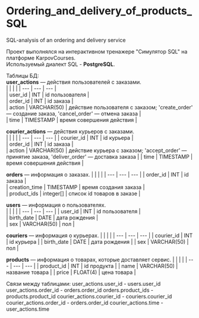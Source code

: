# Ordering_and_delivery_of_products_SQL
SQL-analysis of an ordering and delivery service

Проект выполнялся на интерактивном тренажере "Симулятор SQL" на платформе KarpovCourses.    
Используемый диалект SQL - **PostgreSQL**.  
  
Таблицы БД:  
**user_actions** — действия пользователей с заказами.  
|     |     |     |
| --- | --- | --- |  
| user_id | INT	| id пользователя |  
| order_id | INT | id заказа |  
| action | VARCHAR(50) | действие пользователя с заказом; 'create_order' — создание заказа, 'cancel_order' — отмена заказа |  
| time | TIMESTAMP | время совершения действия |  
	  
**courier_actions** — действия курьеров с заказами.  
|     |     |     |
| --- | --- | --- | 
| courier_id | INT | id курьера |  
| order_id | INT | id заказа |  
| action | VARCHAR(50) | действие курьера с заказом; 'accept_order' — принятие заказа, 'deliver_order' — доставка заказа |
| time | TIMESTAMP | время совершения действия |  
	  
**orders** — информация о заказах. 
|     |     |     |
| --- | --- | --- | 
| order_id | INT | id заказа |   
| creation_time | TIMESTAMP | время создания заказа |  
| product_ids | integer[] | список id товаров в заказе |  
	  
**users** — информация о пользователях.  
|     |     |     |
| --- | --- | --- | 
| user_id | INT | id пользователя |  
| birth_date | DATE | дата рождения |  
| sex | VARCHAR(50) | пол |  
	
**couriers** — информация о курьерах.
|     |     |     |
| --- | --- | --- | 
| courier_id | INT | id курьера |
| birth_date | DATE | дата рождения |
| sex | VARCHAR(50) | пол |
	
**products** — информация о товарах, которые доставляет сервис.
|     |     |     |
| --- | --- | --- | 
| product_id | INT | id продукта |
| name | VARCHAR(50) | название товара |
| price | FLOAT(4) | цена товара |

Связи между таблицами:
user_actions.user_id - users.user_id
user_actions.order_id - orders.order_id
orders.product_ids - products.product_id
courier_actions.courier_id - couriers.courier_id
courier_actions.order_id - orders.order_id
courier_actions.time - user_actions.time
